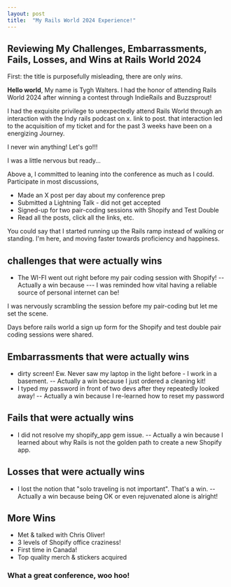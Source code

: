 ```yaml
---
layout: post
title:  "My Rails World 2024 Experience!"
---
```


## Reviewing My Challenges, Embarrassments, Fails, Losses, and Wins at Rails World 2024

First: the title is purposefully misleading, there are only *wins*.

**Hello world**, My name is Tygh Walters. I had the honor of attending Rails World 2024 after winning a contest through IndieRails and Buzzsprout!


I had the exquisite privilege to unexpectedly attend Rails World through an interaction with the Indy rails podcast on x. link to post. that interaction led to the acquisition of my ticket and for the past 3 weeks have been on a energizing Journey. 

I never win anything! Let's go!!!

I was a little nervous but ready…

Above a, I committed to leaning into the conference as much as I could. Participate in most discussions, 

- Made an X post per day about my conference prep
- Submitted a Lightning Talk - did not get accepted
- Signed-up for two pair-coding sessions with Shopify and Test Double
- Read all the posts, click all the links, etc. 

You could say that I started running up the Rails ramp instead of walking or standing. I'm here, and moving faster towards proficiency and happiness.

## challenges that were actually wins

- The WI-FI went out right before my pair coding session with Shopify! 
-- Actually a win because 
--- I was reminded how vital having a reliable source of personal internet can be!

I was nervously scrambling the session before my pair-coding but let me set the scene.

Days before rails world a sign up form for the Shopify and test double pair coding sessions were shared.

## Embarrassments that were actually wins

- dirty screen! Ew. Never saw my laptop in the light before - I work in a basement. 
-- Actually a win because I just ordered a cleaning kit!
- I typed my password in front of two devs after they repeatedly looked away!
-- Actually a win because I re-learned how to reset my password


## Fails that were actually wins
- I did not resolve my shopify_app gem issue.
-- Actually a win because I learned about why Rails is not the golden path to create a new Shopify app. 


## Losses that were actually wins
- I lost the notion that "solo traveling is not important". That's a win. 
-- Actually a win because being OK or even rejuvenated alone is alright!


## More Wins

- Met & talked with Chris Oliver!
- 3 levels of Shopify office craziness!
- First time in Canada!
- Top quality merch & stickers acquired

### What a great conference, woo hoo!
